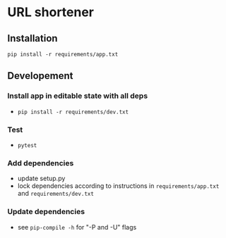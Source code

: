 # URL shortener

## Installation

`pip install -r requirements/app.txt`

## Developement
### Install app in editable state with all deps
- `pip install -r requirements/dev.txt`

### Test
- `pytest`

### Add dependencies

- update setup.py
- lock dependencies according to instructions in `requirements/app.txt` and `requirements/dev.txt`

### Update dependencies

- see `pip-compile -h` for "-P and -U" flags
